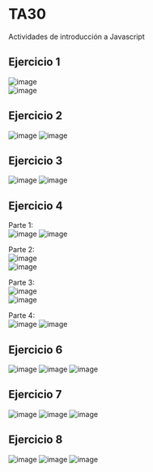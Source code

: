 # TA30
Actividades de introducción a Javascript

## Ejercicio 1 ##
![image](https://user-images.githubusercontent.com/68342939/170450777-c275bedf-ffe5-4088-bd8e-7bb6637869d5.png)
<br>
![image](https://user-images.githubusercontent.com/68342939/170458485-d519df6f-d700-4c73-86c4-d4274ff6aa46.png)



## Ejercicio 2 ##
![image](https://user-images.githubusercontent.com/68342939/170453960-e71b04f9-c2f5-4c94-8460-51d75df00e42.png)
![image](https://user-images.githubusercontent.com/68342939/170458371-55bf887b-ca6a-46b2-80f4-97f3875b00f6.png)


## Ejercicio 3 ##
![image](https://user-images.githubusercontent.com/68342939/170453818-4c70a3b8-efbb-4fa9-8569-f0d294cb4daa.png)
![image](https://user-images.githubusercontent.com/68342939/170458300-25974856-99da-4006-b404-81b298020d23.png)


## Ejercicio 4 ##
Parte 1:
<br>
![image](https://user-images.githubusercontent.com/68342939/170457944-bcdbc999-88d9-4252-84ea-e2a8bc69c531.png)
![image](https://user-images.githubusercontent.com/68342939/170458146-15d4bbc7-6962-4d56-aa42-a2da1d185a70.png)

Parte 2:
<br>
![image](https://user-images.githubusercontent.com/68342939/170461431-3fcf4ccc-bb41-489c-bbb1-d5a89ee5f807.png)
<br>
![image](https://user-images.githubusercontent.com/68342939/170461492-15d61c8f-d740-4d45-9a7c-789ad373af0d.png)

Parte 3:
<br>
![image](https://user-images.githubusercontent.com/68342939/170463338-892f8846-a88d-49e3-bfab-df8edf167375.png)
<br>
![image](https://user-images.githubusercontent.com/68342939/170463578-a2b01fa6-a533-4269-b58f-0ffe7e4ac3c8.png)

Parte 4:
<br>
![image](https://user-images.githubusercontent.com/68342939/170527517-374bb6bf-f93b-4422-b1e4-22e137750ac7.png)
![image](https://user-images.githubusercontent.com/68342939/170528200-42237743-2e53-459a-9492-57b442b1d705.png)

## Ejercicio 6 ##
![image](https://user-images.githubusercontent.com/68342939/170535513-f3a68996-75dc-4791-a4a5-0963cfdac389.png)
![image](https://user-images.githubusercontent.com/68342939/170535612-d2134829-6196-4c7d-9c05-b68866b12820.png)
![image](https://user-images.githubusercontent.com/68342939/170535841-859429f7-7471-460d-acff-9cdc0ad1352e.png)

## Ejercicio 7 ##
![image](https://user-images.githubusercontent.com/68342939/170547382-f690f204-bd52-4856-97bd-b9c371d5ba9b.png)
![image](https://user-images.githubusercontent.com/68342939/170547274-66607463-4cba-4c32-9b5e-c436ebb95996.png)
![image](https://user-images.githubusercontent.com/68342939/170547528-27bfa71d-806e-4f82-9f8b-b6f231c591e0.png)

## Ejercicio 8
![image](https://user-images.githubusercontent.com/68342939/171223621-66ecdb46-e240-419a-b0aa-355cedb43151.png)
![image](https://user-images.githubusercontent.com/68342939/171223835-c04eed13-0de6-4c7c-8a47-9ab1a8904be4.png)
![image](https://user-images.githubusercontent.com/68342939/171223982-852a0c22-af78-471a-9822-d525b003d379.png)

